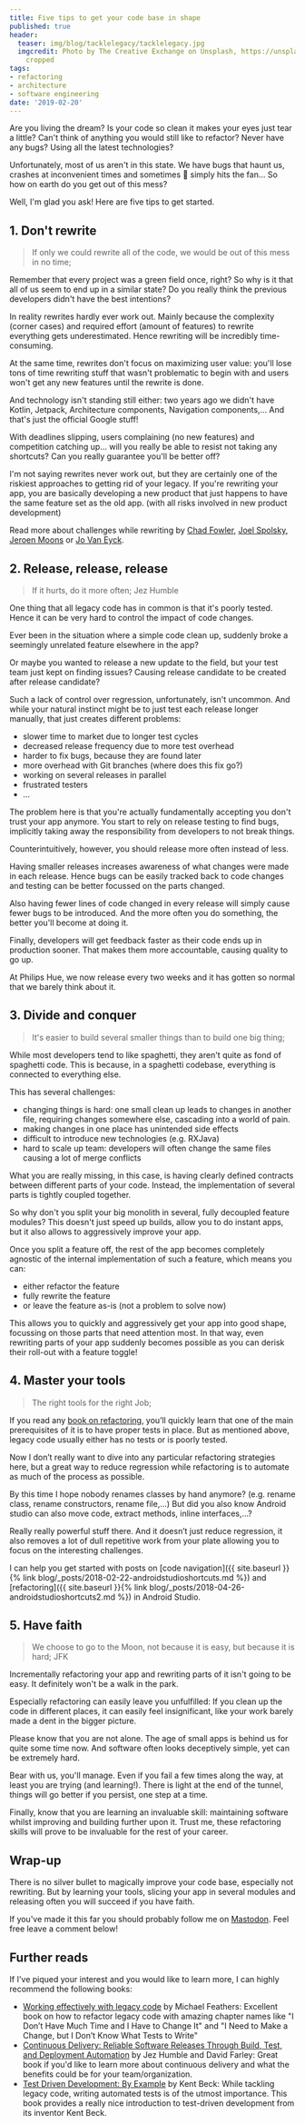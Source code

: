 ```yaml
---
title: Five tips to get your code base in shape
published: true
header:
  teaser: img/blog/tacklelegacy/tacklelegacy.jpg
  imgcredit: Photo by The Creative Exchange on Unsplash, https://unsplash.com/photos/LEWYF8C5KIM,
    cropped
tags:
- refactoring
- architecture
- software engineering
date: '2019-02-20'
---
```


Are you living the dream? Is your code so clean it makes your eyes just tear a little? Can't think of anything you would still like to refactor? Never have any bugs? Using all the latest technologies?

Unfortunately, most of us aren't in this state. We have bugs that haunt us, crashes at inconvenient times and sometimes 💩 simply hits the fan... So how on earth do you get out of this mess?

Well, I'm glad you ask! Here are five tips to get started.


## 1. Don't rewrite
> If only we could rewrite all of the code, we would be out of this mess in no time;

Remember that every project was a green field once, right? So why is it that all of us seem to end up in a similar state? Do you really think the previous developers didn't have the best intentions?

In reality rewrites hardly ever work out. Mainly because the complexity (corner cases) and required effort (amount of features) to rewrite everything gets underestimated. Hence rewriting will be incredibly time-consuming.

At the same time, rewrites don't focus on maximizing user value: you'll lose tons of time rewriting stuff that wasn't problematic to begin with and users won't get any new features until the rewrite is done.

And technology isn't standing still either: two years ago we didn't have Kotlin, Jetpack, Architecture components, Navigation components,... And that's just the official Google stuff!

With deadlines slipping, users complaining (no new features) and competition catching up... will you really be able to resist not taking any shortcuts? Can you really guarantee you'll be better off?

I'm not saying rewrites never work out, but they are certainly one of the riskiest approaches to getting rid of your legacy. If you're rewriting your app, you are basically developing a new product that just happens to have the same feature set as the old app. (with all risks involved in new product development)

Read more about challenges while rewriting by [Chad Fowler](http://chadfowler.com/2006/12/27/the-big-rewrite.html), [Joel Spolsky](https://www.joelonsoftware.com/2000/04/06/things-you-should-never-do-part-i/), [Jeroen Moons](https://blog.intracto.com/paying-technical-debt-how-to-rescue-legacy-code-through-refactoring) or [Jo Van Eyck](https://jvaneyck.wordpress.com/2015/03/12/the-big-rewrite/).

## 2. Release, release, release
> If it hurts, do it more often; Jez Humble

One thing that all legacy code has in common is that it's poorly tested. Hence it can be very hard to control the impact of code changes.

Ever been in the situation where a simple code clean up, suddenly broke a seemingly unrelated feature elsewhere in the app?

Or maybe you wanted to release a new update to the field, but your test team just kept on finding issues? Causing release candidate to be created after release candidate?

Such a lack of control over regression, unfortunately, isn't uncommon. And while your natural instinct might be to just test each release longer manually, that just creates different problems:

- slower time to market due to longer test cycles
- decreased release frequency due to more test overhead
- harder to fix bugs, because they are found later
- more overhead with Git branches (where does this fix go?)
- working on several releases in parallel
- frustrated testers
- ...

The problem here is that you're actually fundamentally accepting you don't trust your app anymore. You start to rely on release testing to find bugs, implicitly taking away the responsibility from developers to not break things.

Counterintuitively, however, you should release more often instead of less.

Having smaller releases increases awareness of what changes were made in each release. Hence bugs can be easily tracked back to code changes and testing can be better focussed on the parts changed.

Also having fewer lines of code changed in every release will simply cause fewer bugs to be introduced. And the more often you do something, the better you'll become at doing it.

Finally, developers will get feedback faster as their code ends up in production sooner. That makes them more accountable, causing quality to go up.

At Philips Hue, we now release every two weeks and it has gotten so normal that we barely think about it.

## 3. Divide and conquer
> It's easier to build several smaller things than to build one big thing;

While most developers tend to like spaghetti, they aren't quite as fond of spaghetti code. This is because, in a spaghetti codebase, everything is connected to everything else.

This has several challenges:

- changing things is hard: one small clean up leads to changes in another file, requiring changes somewhere else, cascading into a world of pain.
- making changes in one place has unintended side effects
- difficult to introduce new technologies (e.g. RXJava)
- hard to scale up team: developers will often change the same files causing a lot of merge conflicts

What you are really missing, in this case, is having clearly defined contracts between different parts of your code. Instead, the implementation of several parts is tightly coupled together.

So why don't you split your big monolith in several, fully decoupled feature modules? This doesn't just speed up builds, allow you to do instant apps, but it also allows to aggressively improve your app.

Once you split a feature off, the rest of the app becomes completely agnostic of the internal implementation of such a feature, which means you can:

- either refactor the feature
- fully rewrite the feature
- or leave the feature as-is (not a problem to solve now)

This allows you to quickly and aggressively get your app into good shape, focussing on those parts that need attention most. In that way, even rewriting parts of your app suddenly becomes possible as you can derisk their roll-out with a feature toggle!

## 4. Master your tools
> The right tools for the right Job;

If you read any [book on refactoring](https://www.amazon.com/gp/product/0131177052/ref=as_li_tl?ie=UTF8&camp=1789&creative=9325&creativeASIN=0131177052&linkCode=as2&tag=jrnmls-20&linkId=e757dc2fcc803f637c8cd5c3d89c281e), you’ll quickly learn that one of the main prerequisites of it is to have proper tests in place. But as mentioned above, legacy code usually either has no tests or is poorly tested.

Now I don’t really want to dive into any particular refactoring strategies here, but a great way to reduce regression while refactoring is to automate as much of the process as possible.

By this time I hope nobody renames classes by hand anymore? (e.g. rename class, rename constructors, rename file,...) But did you also know Android studio can also move code, extract methods, inline interfaces,...?

Really really powerful stuff there. And it doesn’t just reduce regression, it also removes a lot of dull repetitive work from your plate allowing you to focus on the interesting challenges.

I can help you get started with posts on [code navigation]({{ site.baseurl }}{% link blog/_posts/2018-02-22-androidstudioshortcuts.md %}) and [refactoring]({{ site.baseurl }}{% link blog/_posts/2018-04-26-androidstudioshortcuts2.md %}) in Android Studio.

## 5. Have faith
> We choose to go to the Moon, not because it is easy, but because it is hard; JFK

Incrementally refactoring your app and rewriting parts of it isn't going to be easy. It definitely won't be a walk in the park.

Especially refactoring can easily leave you unfulfilled: If you clean up the code in different places, it can easily feel insignificant, like your work barely made a dent in the bigger picture.

Please know that you are not alone. The age of small apps is behind us for quite some time now. And software often looks deceptively simple, yet can be extremely hard.

Bear with us, you'll manage. Even if you fail a few times along the way, at least you are trying (and learning!). There is light at the end of the tunnel, things will go better if you persist, one step at a time.

Finally, know that you are learning an invaluable skill: maintaining software whilst improving and building further upon it. Trust me, these refactoring skills will prove to be invaluable for the rest of your career.

## Wrap-up
There is no silver bullet to magically improve your code base, especially not rewriting. But by learning your tools, slicing your app in several modules and releasing often you will succeed if you have faith.

If you've made it this far you should probably follow me on [Mastodon](https://androiddev.social/@Jeroenmols). Feel free leave a comment below!

## Further reads
If I've piqued your interest and you would like to learn more, I can highly recommend the following books:

- [Working effectively with legacy code](https://www.amazon.com/gp/product/0131177052/ref=as_li_tl?ie=UTF8&camp=1789&creative=9325&creativeASIN=0131177052&linkCode=as2&tag=jrnmls-20&linkId=e757dc2fcc803f637c8cd5c3d89c281e) by Michael Feathers: Excellent book on how to refactor legacy code with amazing chapter names like "I Don’t Have Much Time and I Have to Change It" and "I Need to Make a Change, but I Don’t Know What Tests to Write"
- [Continuous Delivery: Reliable Software Releases Through Build, Test, and Deployment Automation](https://www.amazon.com/gp/product/0321601912/ref=as_li_tl?ie=UTF8&camp=1789&creative=9325&creativeASIN=0321601912&linkCode=as2&tag=jrnmls-20&linkId=6118692c28efd4239f6e14c430bbd871) by Jez Humble and David Farley: Great book if you'd like to learn more about continuous delivery and what the benefits could be for your team/organization.
- [Test Driven Development: By Example](https://www.amazon.com/gp/product/0321146530/ref=as_li_tl?ie=UTF8&camp=1789&creative=9325&creativeASIN=0321146530&linkCode=as2&tag=jrnmls-20&linkId=b785589aa73d26e7dcddfb1a1d70d3d0) by Kent Beck: While tackling legacy code, writing automated tests is of the utmost importance. This book provides a really nice introduction to test-driven development from its inventor Kent Beck.
